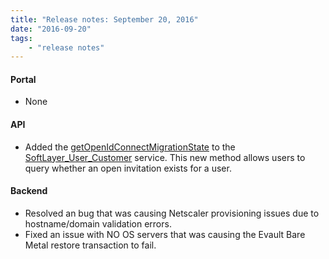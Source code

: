 ```yaml
--- 
title: "Release notes: September 20, 2016" 
date: "2016-09-20" 
tags:
    - "release notes" 
---
```


#### Portal
+ None

#### API
+ Added the [getOpenIdConnectMigrationState](http://sldn.softlayer.com/reference/services/SoftLayer_User_Customer/getOpenIdConnectMigrationState) to the [SoftLayer_User_Customer](http://sldn.softlayer.com/reference/services/SoftLayer_User_Customer) service. This new method allows users to query whether an open invitation exists for a user.

#### Backend
+ Resolved an bug that was causing Netscaler provisioning issues due to hostname/domain validation errors.
+ Fixed an issue with NO OS servers that was causing the Evault Bare Metal restore transaction to fail. 

